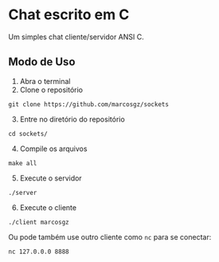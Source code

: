 # Chat escrito em C

Um simples chat cliente/servidor ANSI C.

## Modo de Uso


1. Abra o terminal
2. Clone o repositório

```
git clone https://github.com/marcosgz/sockets
```

3. Entre no diretório do repositório
```
cd sockets/
```

4. Compile os arquivos
```
make all
```

5. Execute o servidor

```
./server
```

6. Execute o cliente

```
./client marcosgz
```

Ou pode também use outro cliente como `nc` para se conectar:

```
nc 127.0.0.0 8888
```
